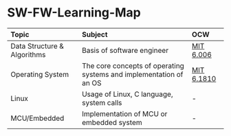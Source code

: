 # SW-FW-Learning-Map

| Topic | Subject | OCW | 
| :--- | :--- | :--- |
| Data Structure & Algorithms | Basis of software engineer | [MIT 6.006](https://ocw.mit.edu/courses/6-006-introduction-to-algorithms-spring-2020/) |
| Operating System | The core concepts of operating systems and implementation of an OS | [MIT 6.1810](https://pdos.csail.mit.edu/6.1810/2022/overview.html) |
| Linux | Usage of Linux, C language, system calls | - |
| MCU/Embedded | Implementation of MCU or embedded system | - |
